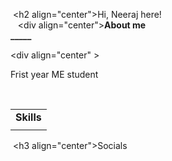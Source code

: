  <h2 align="center">Hi, Neeraj here!</h2> 
   
 <br> 
    <div align="center"><strong>About me<br>_____</strong></div> 

  
  
 <div align="center" > 
  <p >Frist year ME student</p>
 </div> 
 <br> 
  
  
  
  
 <table align="center" width="100%" cellspacing="0" cellpadding="0" > 
 <tbody> 
 <tr> 
 <td align="center"><strong>Skills</strong></td> 

 </tr> 
 <tr> 
 <td> 
    
 </td> 

  
    
   
   

 </tr> 
 </tbody> 
 </table> 
  
  
  <h3 align="center">Socials</h3> 
  <br> 
  <div align="center" > 

  </div>
